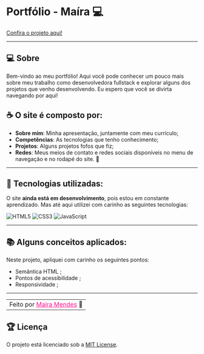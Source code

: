 # Portfólio - Maíra 💻

[ Confira o projeto aqui!](https://web-portfolio-lovat-delta.vercel.app/)

---

## 💻 Sobre

Bem-vindo ao meu portfólio! Aqui você pode conhecer um pouco mais sobre meu trabalho como desenvolvedora fullstack e explorar alguns dos projetos que venho desenvolvendo. Eu espero que você se divirta navegando por aqui! 

## ☕ O site é composto por:

- **Sobre mim**: Minha apresentação, juntamente com meu currículo;
- **Competências**: As tecnologias que tenho conhecimento;
- **Projetos**: Alguns projetos fofos que fiz;
- **Redes**:  Meus meios de contato e redes sociais disponíveis no menu de navegação e no rodapé do site. 💌

---

## 🧠 Tecnologias utilizadas:

O site **ainda está em desenvolvimento**, pois estou em constante aprendizado. Mas até aqui utilizei com carinho as seguintes tecnologias:

![HTML5](https://img.shields.io/badge/HTML5-E34F26?style=for-the-badge&logo=html5&logoColor=white)
![CSS3](https://img.shields.io/badge/CSS3-1572B6?style=for-the-badge&logo=css3&logoColor=white)
![JavaScript](https://img.shields.io/badge/JavaScript-F7DF1E?style=for-the-badge&logo=javascript&logoColor=black)

---

## 📚 Alguns conceitos aplicados:

Neste projeto, apliquei com carinho os seguintes pontos:
- Semântica HTML ;
- Pontos de acessibilidade ;
- Responsividade ;

---

<table align="center">
  <tr>
    <td>
      Feito por <a href="https://github.com/mairamendes" style="color: #FF1493;">Maíra Mendes</a> 🌸
    </td>
  </tr>
</table>

## 🏆 Licença

O projeto está licenciado sob a [MIT License](./LICENSE).
